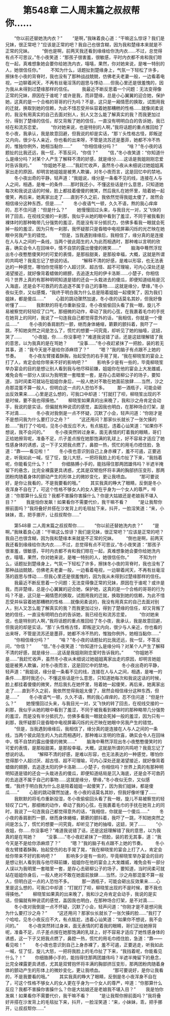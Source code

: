 # 　　第548章 二人周末篇之叔叔帮你……
　　“你以前还替她洗内衣？”
　　“是啊，”我昧着良心道：“干嘛这么惊讶？我们是兄妹，很正常吧？”应该是正常的吧？我自己也很含糊，因为我和楚缘本来就是不正常的兄妹。
　　“倒也是啊，前两天我还看到缘缘给你洗内衣……不过，总觉得有点不可思议，”冬小夜笑道：“那孩子很害羞，很敏感，平时内衣都不肯和我们晾在一起，真难想象她会要你给她洗内衣，嘻嘻，果然，你对她来说，是唯一特别的人，她很信任你。”
　　不知为什么，话题扯到楚缘身上，气氛一下轻松了许多，擦抹冬小夜的背脊时，我也没有了那种战战兢兢，仿佛老夫老妻一般，一边看着电视，一边聊着闲天，不再有丝毫淫荡的遐思与悸动……但我心里还是很羞愧的，因为我从未得到过楚缘那样的信任。
　　我最近不断反思着一个问题：无法变得像正常的兄妹，原因在于谁呢？或许是我，而非楚缘，总是小心翼翼的迎合她，保护她，这真的是一个合格的哥哥的行为吗？不是，这只是一厢情愿的换取，试图用我的迁就，换取到她的信赖，为此不惜忍受并纵容着她那糟糕的性格……就像闵柔说的，我没有用真实的自己去面对别人，别人又怎么能了解真实的我？而我更加过分，得到了楚缘的信任，却又背叛了她的信任，一直没有明明白白的告诉她，我已经在和流苏恋爱。
　　“你对她来说，也是特别的人啊，”我将话题的重点推回给了冬小夜，我承认，我是故意回避，但我说的却是实话，“那丫头性格古怪，即叛逆又内向，很少与人亲近，你也看的出来呀，不管是流苏还是墨菲，她都不冷不热的，惟独你例外，她相当黏你……”
　　“你相信缘分吗？”
　　“啥？”冬小夜的话题扯的比我还远，我一怔，不答反问，“你信？”
　　“信，”冬小夜笑道：“你知道什么是缘分吗？对某个人产生了解释不清的好感，就是缘分……这话是我姐刚刚恋爱时告诉我的。”
　　“你姐她不是……”我赶忙收声，虽然冬小夜从未细说过她姐姐离家出走的原因，却明言她姐姐是被男人欺骗，对冬小夜而言，这是回忆中的禁地。
　　冬小夜出奇的平静，轻声道：“我姐说，缘分是一条看不见的线，连接在人与人之间，相遇，是唯一的条件……那时我还小，不懂这些话是什么意思，只知道她每次和我说这话的时候，脸上都挂着傻傻的微笑，然后我扎在她怀里，陪着她一起傻笑，再后来，她离家出走了……直到不久之前，我依然觉得我姐太傻了，居然会相信缘分这种东西，但是……”
　　冬小夜语气一顿，久久不语，熬的我心痒痒的，忍不住问道：“但是什么？”
　　她慢慢回过头来，与我目光一对，又飞快的转了回去，在视线交接的一刹那，我似乎从她的眼中看到了羞涩，不同于被我看到裸体时的那种略带几分强势的羞涩，而是没有半分抵抗力，仿佛多看我一眼就会死掉一般的羞涩，因为只有一刹那，我怀疑那只是昏暗中电视屏幕闪烁的光芒映在她眼中另我产生的错觉。
　　“但是，当我遇到缘缘后，我相信了，缘分真的是连接在人与人之间的一条线，当两个彼此陌生的人为此而相遇时，那种难以言明的欣喜，确实会令人在回味中，情不自禁的露出傻傻的微笑……”
　　脑海中蓦然浮现出冬小夜憨憨傻笑时的可爱的表情，是那般甜美，是那般幸福，大概，这就是所谓的共鸣吧？我竟忘记了想说的话。
　　“解释不清的好感，是难以形容，也无法表达的一种感觉，哪怕你觉得那个人超讨厌、超古怪、超不可理喻，可内心深处还是渴望接近，就好像背着蜡做的翅膀，去追逐太阳的伊卡洛斯……小楚子，你相信吗？世界上真的有那种明明知道是错的还会一头栽进去的傻瓜，即便知道结局是沉入海底，还是会不可救药的去追逐不属于自己的事物……这就是缘分，孽缘，”冬小夜似无奈，又似感慨，“我终于明白我为什么总是陪着姐姐一起傻笑了，因为我们姐妹，都是傻瓜……”
　　心脏的跳动骤然加速，冬小夜的话莫名其妙，但我好像听懂了……
　　我默默的将毛巾重新投湿，冬小夜偷偷回头看了我一眼，旋儿不易被察觉的轻轻叹了口气，那细微的动作，牵动了我的心弦，在我裹着毛巾的手抚在她背上的同时，我说了一句连我自己都觉得意外的话，“我相信，你就是一个傻瓜……”
　　冬小夜的香肩剧烈一颤，继而身体蜷缩，簌簌的颤抖着，我吓了一跳，不知她突然之间是怎么了，慌忙的想要一问究竟，却听见了她的抽噎，这妞，哭了……
　　“小夜姐，你……你没事吧？”难道我说错了话，还是这妞理解错了我的意思，以为我真的是在骂她？
　　“没事……”冬小夜赶紧抹了一把脸，装的若无其事，道：“我今天是不是给你添麻烦了？”
　　“嗯？”我的脑子有点跟不上她的节奏。
　　冬小夜左臂搂着酥胸，抬起受伤的右手晃了晃，“我在柳晓笙的宴会上打了人，肯定会给你带来不好的影响吧？”
　　影响多少是有一些的，毕竟柳晓笙举办宴会的目的是想让别人看到我与他尽释前嫌，姐姐你在他的宴会上大发雌威，难免会有一部分人误以为我明里一套暗里一套，是存心去砸柳公子的场子，要知道，当时闵柔可就站在姐姐你身后，一般人绝对不敢在她面前放肆……当然，沙之舟那混蛋不算一般人，但明白这一点的人恐怕不多。
　　那一酒瓶子，可能会砸出反效果来……心里是这么想的，可我口中却道：“打就打了呗，柳晓笙出现的不是时候，要不我也得揍他。”
　　柳晓笙如果真的出来晚了，我和沙之舟肯定会动手，我说的是实话，但偏就有种说谎的感觉，盖因我也明白，在那种场合打架，是不对滴……
　　冬小夜对我倒是一点不怀疑，沉默了小会，轻声问道：“你刚才是不是想问我为什么要打沙之舟？”
　　“这还用问？那家伙长就长了一张欠揍的脸……”我打了个哈哈，见冬小夜反应不大，有点尴尬，违着心讪笑道：“如果你不想说，我不会问的。”
　　冬小夜突然转过身来，面无表情的盯着我的眼睛，哥们正给她擦背呢，准备不足，爪子差点按在她那饱满的乳球上，好不容易才适应了她性感身体的诱惑，这一下子又把我点燃了，鼻腔一热，慌忙的用毛巾捂住脸，急道：“靠——看见啦！”
　　冬小夜也意识到自己上身赤裸了，羞不可遏，正要逃走，听我如此一喊，怔了怔，旋儿大怒，一把将我脸上的毛巾扯了下来，“我挡着呢，你能看见什么？！”
　　你细胳膊小手的，能挡得住那两团雄伟吗？半遮半掩留下的悬念，比完全裸露更具诱惑，尤其是双臂抱怀将丰满的胸部挤压变形，那两团粉肉随着身体的颤动产生的形体上的微妙变化，更让我喷血。
　　“那可要说好，是你让我看的，不是我要看的哦。”
　　其实我真的睁大了眼睛，反倒是冬小夜浑身不自在了，可这个性格不够女人的女人更在乎身为一个女人的尊严，啐道：“你那算什么反应？我都不害臊你害臊什么？你是大姑娘还是老娘我不堪入目？”
　　我是怕你发飙！如果看你不需要代价，我干嘛不看？
　　“是让我帮你擦前面吗？”我将叠好并搭在沙发背上的毛毯扯下来，抖开，一脸淫笑道：“来，小妹妹，乖，把手挪开，让叔叔帮你……”

　　第548章 二人周末篇之叔叔帮你……
　　“你以前还替她洗内衣？”
　　“是啊，”我昧着良心道：“干嘛这么惊讶？我们是兄妹，很正常吧？”应该是正常的吧？我自己也很含糊，因为我和楚缘本来就是不正常的兄妹。
　　“倒也是啊，前两天我还看到缘缘给你洗内衣……不过，总觉得有点不可思议，”冬小夜笑道：“那孩子很害羞，很敏感，平时内衣都不肯和我们晾在一起，真难想象她会要你给她洗内衣，嘻嘻，果然，你对她来说，是唯一特别的人，她很信任你。”
　　不知为什么，话题扯到楚缘身上，气氛一下轻松了许多，擦抹冬小夜的背脊时，我也没有了那种战战兢兢，仿佛老夫老妻一般，一边看着电视，一边聊着闲天，不再有丝毫淫荡的遐思与悸动……但我心里还是很羞愧的，因为我从未得到过楚缘那样的信任。
　　我最近不断反思着一个问题：无法变得像正常的兄妹，原因在于谁呢？或许是我，而非楚缘，总是小心翼翼的迎合她，保护她，这真的是一个合格的哥哥的行为吗？不是，这只是一厢情愿的换取，试图用我的迁就，换取到她的信赖，为此不惜忍受并纵容着她那糟糕的性格……就像闵柔说的，我没有用真实的自己去面对别人，别人又怎么能了解真实的我？而我更加过分，得到了楚缘的信任，却又背叛了她的信任，一直没有明明白白的告诉她，我已经在和流苏恋爱。
　　“你对她来说，也是特别的人啊，”我将话题的重点推回给了冬小夜，我承认，我是故意回避，但我说的却是实话，“那丫头性格古怪，即叛逆又内向，很少与人亲近，你也看的出来呀，不管是流苏还是墨菲，她都不冷不热的，惟独你例外，她相当黏你……”
　　“你相信缘分吗？”
　　“啥？”冬小夜的话题扯的比我还远，我一怔，不答反问，“你信？”
　　“信，”冬小夜笑道：“你知道什么是缘分吗？对某个人产生了解释不清的好感，就是缘分……这话是我姐刚刚恋爱时告诉我的。”
　　“你姐她不是……”我赶忙收声，虽然冬小夜从未细说过她姐姐离家出走的原因，却明言她姐姐是被男人欺骗，对冬小夜而言，这是回忆中的禁地。
　　冬小夜出奇的平静，轻声道：“我姐说，缘分是一条看不见的线，连接在人与人之间，相遇，是唯一的条件……那时我还小，不懂这些话是什么意思，只知道她每次和我说这话的时候，脸上都挂着傻傻的微笑，然后我扎在她怀里，陪着她一起傻笑，再后来，她离家出走了……直到不久之前，我依然觉得我姐太傻了，居然会相信缘分这种东西，但是……”
　　冬小夜语气一顿，久久不语，熬的我心痒痒的，忍不住问道：“但是什么？”
　　她慢慢回过头来，与我目光一对，又飞快的转了回去，在视线交接的一刹那，我似乎从她的眼中看到了羞涩，不同于被我看到裸体时的那种略带几分强势的羞涩，而是没有半分抵抗力，仿佛多看我一眼就会死掉一般的羞涩，因为只有一刹那，我怀疑那只是昏暗中电视屏幕闪烁的光芒映在她眼中另我产生的错觉。
　　“但是，当我遇到缘缘后，我相信了，缘分真的是连接在人与人之间的一条线，当两个彼此陌生的人为此而相遇时，那种难以言明的欣喜，确实会令人在回味中，情不自禁的露出傻傻的微笑……”
　　脑海中蓦然浮现出冬小夜憨憨傻笑时的可爱的表情，是那般甜美，是那般幸福，大概，这就是所谓的共鸣吧？我竟忘记了想说的话。
　　“解释不清的好感，是难以形容，也无法表达的一种感觉，哪怕你觉得那个人超讨厌、超古怪、超不可理喻，可内心深处还是渴望接近，就好像背着蜡做的翅膀，去追逐太阳的伊卡洛斯……小楚子，你相信吗？世界上真的有那种明明知道是错的还会一头栽进去的傻瓜，即便知道结局是沉入海底，还是会不可救药的去追逐不属于自己的事物……这就是缘分，孽缘，”冬小夜似无奈，又似感慨，“我终于明白我为什么总是陪着姐姐一起傻笑了，因为我们姐妹，都是傻瓜……”
　　心脏的跳动骤然加速，冬小夜的话莫名其妙，但我好像听懂了……
　　我默默的将毛巾重新投湿，冬小夜偷偷回头看了我一眼，旋儿不易被察觉的轻轻叹了口气，那细微的动作，牵动了我的心弦，在我裹着毛巾的手抚在她背上的同时，我说了一句连我自己都觉得意外的话，“我相信，你就是一个傻瓜……”
　　冬小夜的香肩剧烈一颤，继而身体蜷缩，簌簌的颤抖着，我吓了一跳，不知她突然之间是怎么了，慌忙的想要一问究竟，却听见了她的抽噎，这妞，哭了……
　　“小夜姐，你……你没事吧？”难道我说错了话，还是这妞理解错了我的意思，以为我真的是在骂她？
　　“没事……”冬小夜赶紧抹了一把脸，装的若无其事，道：“我今天是不是给你添麻烦了？”
　　“嗯？”我的脑子有点跟不上她的节奏。
　　冬小夜左臂搂着酥胸，抬起受伤的右手晃了晃，“我在柳晓笙的宴会上打了人，肯定会给你带来不好的影响吧？”
　　影响多少是有一些的，毕竟柳晓笙举办宴会的目的是想让别人看到我与他尽释前嫌，姐姐你在他的宴会上大发雌威，难免会有一部分人误以为我明里一套暗里一套，是存心去砸柳公子的场子，要知道，当时闵柔可就站在姐姐你身后，一般人绝对不敢在她面前放肆……当然，沙之舟那混蛋不算一般人，但明白这一点的人恐怕不多。
　　那一酒瓶子，可能会砸出反效果来……心里是这么想的，可我口中却道：“打就打了呗，柳晓笙出现的不是时候，要不我也得揍他。”
　　柳晓笙如果真的出来晚了，我和沙之舟肯定会动手，我说的是实话，但偏就有种说谎的感觉，盖因我也明白，在那种场合打架，是不对滴……
　　冬小夜对我倒是一点不怀疑，沉默了小会，轻声问道：“你刚才是不是想问我为什么要打沙之舟？”
　　“这还用问？那家伙长就长了一张欠揍的脸……”我打了个哈哈，见冬小夜反应不大，有点尴尬，违着心讪笑道：“如果你不想说，我不会问的。”
　　冬小夜突然转过身来，面无表情的盯着我的眼睛，哥们正给她擦背呢，准备不足，爪子差点按在她那饱满的乳球上，好不容易才适应了她性感身体的诱惑，这一下子又把我点燃了，鼻腔一热，慌忙的用毛巾捂住脸，急道：“靠——看见啦！”
　　冬小夜也意识到自己上身赤裸了，羞不可遏，正要逃走，听我如此一喊，怔了怔，旋儿大怒，一把将我脸上的毛巾扯了下来，“我挡着呢，你能看见什么？！”
　　你细胳膊小手的，能挡得住那两团雄伟吗？半遮半掩留下的悬念，比完全裸露更具诱惑，尤其是双臂抱怀将丰满的胸部挤压变形，那两团粉肉随着身体的颤动产生的形体上的微妙变化，更让我喷血。
　　“那可要说好，是你让我看的，不是我要看的哦。”
　　其实我真的睁大了眼睛，反倒是冬小夜浑身不自在了，可这个性格不够女人的女人更在乎身为一个女人的尊严，啐道：“你那算什么反应？我都不害臊你害臊什么？你是大姑娘还是老娘我不堪入目？”
　　我是怕你发飙！如果看你不需要代价，我干嘛不看？
　　“是让我帮你擦前面吗？”我将叠好并搭在沙发背上的毛毯扯下来，抖开，一脸淫笑道：“来，小妹妹，乖，把手挪开，让叔叔帮你……”
